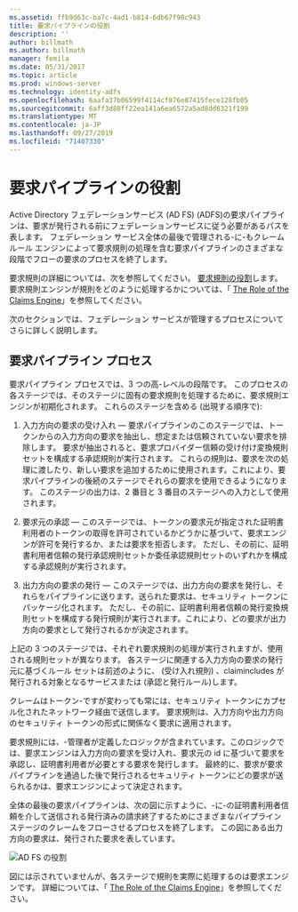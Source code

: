 ```yaml
---
ms.assetid: ffb9d63c-ba7c-4ad1-b814-6db67f98c943
title: 要求パイプラインの役割
description: ''
author: billmath
ms.author: billmath
manager: femila
ms.date: 05/31/2017
ms.topic: article
ms.prod: windows-server
ms.technology: identity-adfs
ms.openlocfilehash: 6aafa37b06599f4114cf076e87415fece128fb05
ms.sourcegitcommit: 6aff3d88ff22ea141a6ea6572a5ad8dd6321f199
ms.translationtype: MT
ms.contentlocale: ja-JP
ms.lasthandoff: 09/27/2019
ms.locfileid: "71407330"
---
```

# <a name="the-role-of-the-claims-pipeline"></a>要求パイプラインの役割
Active Directory フェデレーションサービス (AD FS) \(ADFS\)の要求パイプラインは、要求が発行される前にフェデレーションサービスに従う必要があるパスを表します。 フェデレーション サービス全体の最後で管理される\-に\-もクレーム ルール エンジンによって要求規則の処理を含む要求パイプラインのさまざまな段階でフローの要求のプロセスを終了します。  
  
要求規則の詳細については、次を参照してください。 [要求規則の役割](The-Role-of-Claim-Rules.md)します。 要求規則エンジンが規則をどのように処理するかについては、「 [The Role of the Claims Engine](The-Role-of-the-Claims-Engine.md)」を参照してください。  
  
次のセクションでは、フェデレーション サービスが管理するプロセスについてさらに詳しく説明します。  
  
## <a name="claims-pipeline-process"></a>要求パイプライン プロセス  
要求パイプライン プロセスでは、3 つの高\-レベルの段階です。 このプロセスの各ステージでは、そのステージに固有の要求規則を処理するために、要求規則エンジンが初期化されます。 これらのステージを含める \(出現する順序で\):  
  
1.  入力方向の要求の受け入れ — 要求パイプラインのこのステージでは、トークンからの入力方向の要求を抽出し、想定または信頼されていない要求を排除します。 要求が抽出されると、要求プロバイダー信頼の受け付け変換規則セットを構成する承認規則が実行されます。 これらの規則は、要求を次の処理に渡したり、新しい要求を追加するために使用されます。これにより、要求パイプラインの後続のステージでそれらの要求を使用できるようになります。 このステージの出力は、2 番目と 3 番目のステージへの入力として使用されます。  
  
2.  要求元の承認 — このステージでは、トークンの要求元が指定された証明書利用者のトークンの取得を許可されているかどうかに基づいて、要求エンジンが許可を発行するか、または要求を拒否します。 ただし、その前に、証明書利用者信頼の発行承認規則セットか委任承認規則セットのいずれかを構成する承認規則が実行されます。  
  
3.  出力方向の要求の発行 — このステージでは、出力方向の要求を発行し、それらをパイプラインに送ります。送られた要求は、セキュリティ トークンにパッケージ化されます。 ただし、その前に、証明書利用者信頼の発行変換規則セットを構成する発行規則が実行されます。これにより、どの要求が出力方向の要求として発行されるかが決定されます。  
  
上記の 3 つのステージでは、それぞれ要求規則の処理が実行されますが、使用される規則セットが異なります。 各ステージに関連する入力方向の要求の発行元に基づくルール セットは前述のように、 \(受け入れ規則\) 、claimincludes が発行される対象となるサービスまたは \(承認と発行ルール\)します。  
  
クレームはトークン\-ですが変わっても常には、セキュリティ トークンにカプセル化されたネットワーク経由で送信します。 要求規則は、入力方向や出力方向のセキュリティ トークンの形式に関係なく要求に適用されます。  
  
要求規則には、\-管理者が定義したロジックが含まれています。このロジックでは、要求エンジンは入力方向の要求を受け入れ、要求元の id に基づいて要求を承認し、証明書利用者が必要とする要求を発行します。 最終的に、要求が要求パイプラインを通過した後で発行されるセキュリティ トークンにどの要求が送られるかは、要求エンジンによって決定されます。  
  
全体の最後の要求パイプラインは、次の図に示すように、\-に\-の証明書利用者信頼を介して送信される発行済みの請求終了するためにさまざまなパイプライン ステージのクレームをフローさせるプロセスを終了します。 この図にある出力方向の要求は、発行された要求を表しています。  
  
![AD FS の役割](media/adfs2_pipeline.gif)  
  
図には示されていませんが、各ステージで規則を実際に処理するのは要求エンジンです。 詳細については、「 [The Role of the Claims Engine](The-Role-of-the-Claims-Engine.md)」を参照してください。  
  

